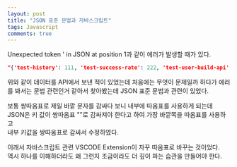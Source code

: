 ```yaml
---
layout: post
title: "JSON 표준 문법과 자바스크립트"
tags: Javascript
comments: true
---
```


Unexpected token ' in JSON at position 1과 같이 에러가 발생할 때가 있다.  

```JSON
"{'test-history': 111, 'test-success-rate': 222, 'test-user-build-api': 333, 'cards': 444}"
```

위와 같이 데이터를 API에서 보낸 적이 있었는데 처음에는 무엇이 문제일까 하다가
에러를 봐서는 문법 관련인거 같아서 찾아봤는데 JSON 표준 문법과 관련이 있었다.  

보통 쌍따옴표로 제일 바깥 문자를 감싸다 보니 내부에 따옴표를 사용하게 되는데  
JSON은 키 값이 쌍따옴표 ""로 감싸져야 한다고 하여 가장 바깥쪽을 따옴표를 사용하고  
내부 키값을 쌍따옴표로 감싸서 수정하였다.  

이래서 자바스크립트 관련 VSCODE Extension이 자꾸 따옴표로 바꾸는 것이었다.  
역시 하나를 이해하더라도 왜 그런지 조금이라도 더 깊이 파는 습관을 만들어야 한다.  
